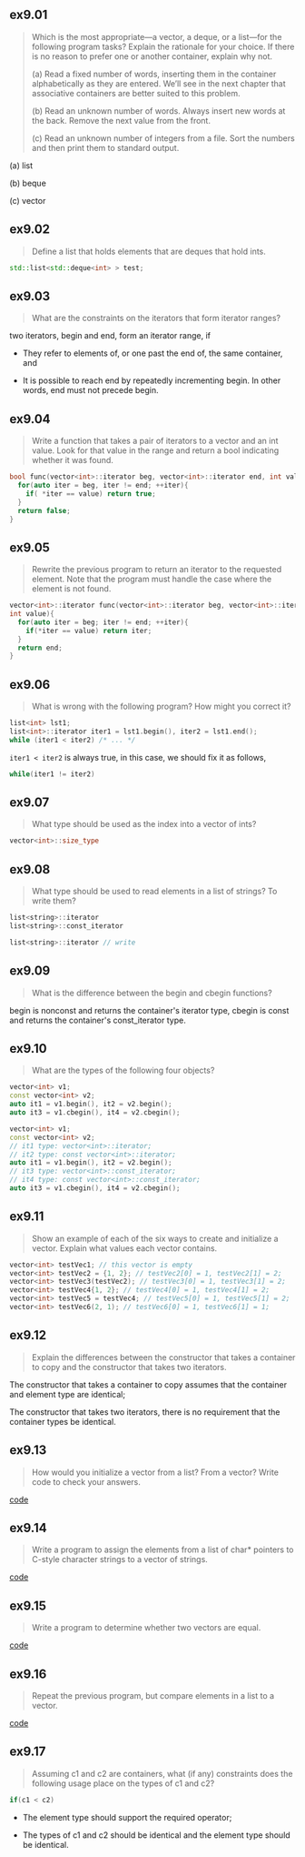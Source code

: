 ## ex9.01
> Which is the most appropriate—a vector, a deque, or a list—for the following 
> program tasks? Explain the rationale for your choice. If there is no reason to
> prefer one or another container, explain why not.
>
> (a) Read a fixed number of words, inserting them in the container 
> alphabetically as they are entered. We’ll see in the next chapter that 
> associative containers are better suited to this problem.
>
> (b) Read an unknown number of words. Always insert new words at the back. 
> Remove the next value from the front.
>
> (c) Read an unknown number of integers from a file. Sort the numbers and then
> print them to standard output.

(a) list

(b) beque

(c) vector

## ex9.02
> Define a list that holds elements that are deques that hold ints.
```cpp
std::list<std::deque<int> > test;
```

## ex9.03
> What are the constraints on the iterators that form iterator ranges?

two iterators, begin and end, form an iterator range, if

* They refer to elements of, or one past the end of, the same container, and

* It is possible to reach end by repeatedly incrementing begin. In other words, 
end must not precede begin.

## ex9.04
> Write a function that takes a pair of iterators to a vector<int> and an int 
> value. Look for that value in the range and return a bool indicating whether 
> it was found.
```cpp
bool func(vector<int>::iterator beg, vector<int>::iterator end, int value){
  for(auto iter = beg, iter != end; ++iter){
    if( *iter == value) return true;
  }
  return false;
}
```

## ex9.05
> Rewrite the previous program to return an iterator to the requested element. 
> Note that the program must handle the case where the element is not found.
```cpp
vector<int>::iterator func(vector<int>::iterator beg, vector<int>::iterator end,
int value){
  for(auto iter = beg; iter != end; ++iter){
    if(*iter == value) return iter;
  }
  return end;
}
```

## ex9.06
> What is wrong with the following program? How might you correct it?
```cpp
list<int> lst1;
list<int>::iterator iter1 = lst1.begin(), iter2 = lst1.end(); 
while (iter1 < iter2) /* ... */
```
`iter1 < iter2` is always true, in this case, we should fix it as follows,
```cpp
while(iter1 != iter2)
```

## ex9.07
> What type should be used as the index into a vector of ints?
```cpp
vector<int>::size_type
```

## ex9.08
> What type should be used to read elements in a list of strings? To write them?
```cpp
list<string>::iterator
list<string>::const_iterator

list<string>::iterator // write
```

## ex9.09
> What is the difference between the begin and cbegin functions?

begin is nonconst and returns the container's iterator type, cbegin is const and
returns the container's const_iterator type.

## ex9.10
> What are the types of the following four objects?
```cpp
vector<int> v1;
const vector<int> v2;
auto it1 = v1.begin(), it2 = v2.begin(); 
auto it3 = v1.cbegin(), it4 = v2.cbegin();
```
```cpp
vector<int> v1;
const vector<int> v2;
// it1 type: vector<int>::iterator;
// it2 type: const vector<int>::iterator;
auto it1 = v1.begin(), it2 = v2.begin();
// it3 type: vector<int>::const_iterator;
// it4 type: const vector<int>::const_iterator;
auto it3 = v1.cbegin(), it4 = v2.cbegin();
```

## ex9.11
> Show an example of each of the six ways to create and initialize a vector. 
> Explain what values each vector contains.
```cpp
vector<int> testVec1; // this vector is empty
vector<int> testVec2 = {1, 2}; // testVec2[0] = 1, testVec2[1] = 2;
vector<int> testVec3(testVec2); // testVec3[0] = 1, testVec3[1] = 2;
vector<int> testVec4{1, 2}; // testVec4[0] = 1, testVec4[1] = 2;
vector<int> testVec5 = testVec4; // testVec5[0] = 1, testVec5[1] = 2;
vector<int> testVec6(2, 1); // testVec6[0] = 1, testVec6[1] = 1;
```

## ex9.12
> Explain the differences between the constructor that takes a container to copy
> and the constructor that takes two iterators.

The constructor that takes a container to copy assumes that the container and 
element type are identical;

The constructor that takes two iterators, there is no requirement that the 
container types be identical.

## ex9.13
> How would you initialize a vector<double> from a list<int>? From a 
> vector<int>? Write code to check your answers.

[code](ex9_13.cpp)

## ex9.14
> Write a program to assign the elements from a list of char* pointers to 
> C-style character strings to a vector of strings.

[code](ex9_14.cpp)

## ex9.15
> Write a program to determine whether two vector<int>s are equal.

[code](ex9_15.cpp)

## ex9.16
> Repeat the previous program, but compare elements in a list<int> to a 
> vector<int>.

[code](ex9_16.cpp)

## ex9.17
> Assuming c1 and c2 are containers, what (if any) constraints does the 
> following usage place on the types of c1 and c2?
```cpp
if(c1 < c2)
```

* The element type should support the required operator;

* The types of c1 and c2 should be identical and the element type should be 
identical.
